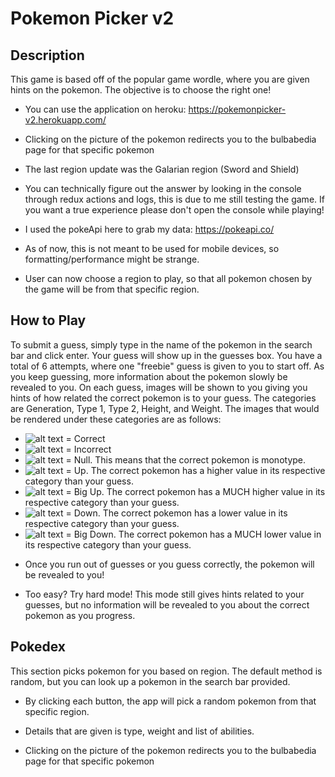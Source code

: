# Pokemon Picker v2

## Description

This game is based off of the popular game wordle, where you are given hints on the pokemon. The objective is to choose the right one!

* You can use the application on heroku: https://pokemonpicker-v2.herokuapp.com/

* Clicking on the picture of the pokemon redirects you to the bulbabedia page for that specific pokemon

* The last region update was the Galarian region (Sword and Shield)

* You can technically figure out the answer by looking in the console through redux actions and logs, this is due to me still testing the game. If you want a true experience please don't open the console while playing!

* I used the pokeApi here to grab my data: https://pokeapi.co/

* As of now, this is not meant to be used for mobile devices, so formatting/performance might be strange.

* User can now choose a region to play, so that all pokemon chosen by the game will be from that specific region.

## How to Play

To submit a guess, simply type in the name of the pokemon in the search bar and click enter. Your guess will show up in the guesses box. You have a total of 6 attempts, where one "freebie" guess is given to you to start off. As you keep guessing, more information about the pokemon slowly be revealed to you. On each guess, images will be shown to you giving you hints of how related the correct pokemon is to your guess. The categories are Generation, Type 1, Type 2, Height, and Weight. The images that would be rendered under these categories are as follows:

- ![alt text](https://emojipedia-us.s3.dualstack.us-west-1.amazonaws.com/thumbs/120/microsoft/310/large-green-square_1f7e9.png) = Correct
- ![alt text](https://emojipedia-us.s3.dualstack.us-west-1.amazonaws.com/thumbs/120/microsoft/310/large-red-square_1f7e5.png) = Incorrect
- ![alt text](https://emojipedia-us.s3.dualstack.us-west-1.amazonaws.com/thumbs/120/microsoft/310/large-blue-square_1f7e6.png) = Null. This means that the correct pokemon is monotype.
- ![alt text](https://emojipedia-us.s3.dualstack.us-west-1.amazonaws.com/thumbs/120/google/313/upwards-button_1f53c.png) = Up. The correct pokemon has a higher value in its respective category than your guess.
- ![alt text](https://emojipedia-us.s3.dualstack.us-west-1.amazonaws.com/thumbs/120/google/313/fast-up-button_23eb.png) = Big Up. The correct pokemon has a MUCH higher value in its respective category than your guess.
- ![alt text](https://emojipedia-us.s3.dualstack.us-west-1.amazonaws.com/thumbs/120/google/313/downwards-button_1f53d.png) = Down. The correct pokemon has a lower value in its respective category than your guess.
- ![alt text](https://emojipedia-us.s3.dualstack.us-west-1.amazonaws.com/thumbs/120/google/313/fast-down-button_23ec.png) = Big Down. The correct pokemon has a MUCH lower value in its respective category than your guess.

* Once you run out of guesses or you guess correctly, the pokemon will be revealed to you!

* Too easy? Try hard mode! This mode still gives hints related to your guesses, but no information will be revealed to you about the correct pokemon as you progress.



## Pokedex

This section picks pokemon for you based on region. The default method is random, but you can look up a pokemon in the search bar provided.

* By clicking each button, the app will pick a random pokemon from that specific region.

* Details that are given is type, weight and list of abilities.

* Clicking on the picture of the pokemon redirects you to the bulbabedia page for that specific pokemon
